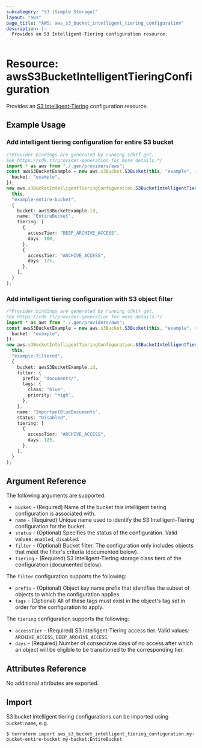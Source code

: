 ```yaml
---
subcategory: "S3 (Simple Storage)"
layout: "aws"
page_title: "AWS: aws_s3_bucket_intelligent_tiering_configuration"
description: |-
  Provides an S3 Intelligent-Tiering configuration resource.
---
```


# Resource: awsS3BucketIntelligentTieringConfiguration

Provides an [S3 Intelligent-Tiering](https://docs.aws.amazon.com/AmazonS3/latest/userguide/intelligent-tiering.html) configuration resource.

## Example Usage

### Add intelligent tiering configuration for entire S3 bucket

```typescript
/*Provider bindings are generated by running cdktf get.
See https://cdk.tf/provider-generation for more details.*/
import * as aws from "./.gen/providers/aws";
const awsS3BucketExample = new aws.s3Bucket.S3Bucket(this, "example", {
  bucket: "example",
});
new aws.s3BucketIntelligentTieringConfiguration.S3BucketIntelligentTieringConfiguration(
  this,
  "example-entire-bucket",
  {
    bucket: awsS3BucketExample.id,
    name: "EntireBucket",
    tiering: [
      {
        accessTier: "DEEP_ARCHIVE_ACCESS",
        days: 180,
      },
      {
        accessTier: "ARCHIVE_ACCESS",
        days: 125,
      },
    ],
  }
);

```

### Add intelligent tiering configuration with S3 object filter

```typescript
/*Provider bindings are generated by running cdktf get.
See https://cdk.tf/provider-generation for more details.*/
import * as aws from "./.gen/providers/aws";
const awsS3BucketExample = new aws.s3Bucket.S3Bucket(this, "example", {
  bucket: "example",
});
new aws.s3BucketIntelligentTieringConfiguration.S3BucketIntelligentTieringConfiguration(
  this,
  "example-filtered",
  {
    bucket: awsS3BucketExample.id,
    filter: {
      prefix: "documents/",
      tags: {
        class: "blue",
        priority: "high",
      },
    },
    name: "ImportantBlueDocuments",
    status: "Disabled",
    tiering: [
      {
        accessTier: "ARCHIVE_ACCESS",
        days: 125,
      },
    ],
  }
);

```

## Argument Reference

The following arguments are supported:

* `bucket` - (Required) Name of the bucket this intelligent tiering configuration is associated with.
* `name` - (Required) Unique name used to identify the S3 Intelligent-Tiering configuration for the bucket.
* `status` - (Optional) Specifies the status of the configuration. Valid values: `enabled`, `disabled`.
* `filter` - (Optional) Bucket filter. The configuration only includes objects that meet the filter's criteria (documented below).
* `tiering` - (Required) S3 Intelligent-Tiering storage class tiers of the configuration (documented below).

The `filter` configuration supports the following:

* `prefix` - (Optional) Object key name prefix that identifies the subset of objects to which the configuration applies.
* `tags` - (Optional) All of these tags must exist in the object's tag set in order for the configuration to apply.

The `tiering` configuration supports the following:

* `accessTier` - (Required) S3 Intelligent-Tiering access tier. Valid values: `ARCHIVE_ACCESS`, `DEEP_ARCHIVE_ACCESS`.
* `days` - (Required) Number of consecutive days of no access after which an object will be eligible to be transitioned to the corresponding tier.

## Attributes Reference

No additional attributes are exported.

## Import

S3 bucket intelligent tiering configurations can be imported using `bucket:name`, e.g.

```console
$ terraform import aws_s3_bucket_intelligent_tiering_configuration.my-bucket-entire-bucket my-bucket:EntireBucket
```
